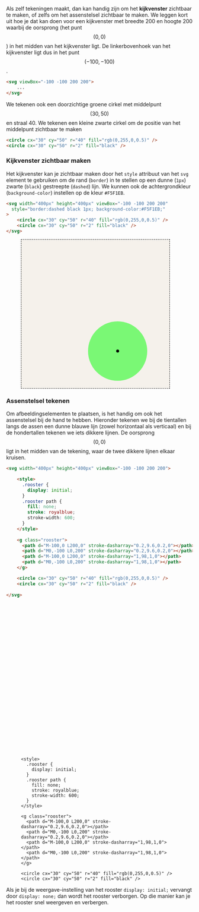 Als zelf tekeningen maakt, dan kan handig zijn om het **kijkvenster** zichtbaar te maken, of zelfs om het assenstelsel zichtbaar te maken. We leggen kort uit hoe je dat kan doen voor een kijkvenster met breedte 200 en hoogte 200 waarbij de oorsprong (het punt $$(0,0)$$) in het midden van het kijkvenster ligt. De linkerbovenhoek van het kijkvenster ligt dus in het punt $$(-100, -100)$$.

```html
<svg viewBox="-100 -100 200 200">
    ...
</svg> 
```

We tekenen ook een doorzichtige groene cirkel met middelpunt $$(30, 50)$$ en straal 40. We tekenen een kleine zwarte cirkel om de positie van het middelpunt zichtbaar te maken

```html
<circle cx="30" cy="50" r="40" fill="rgb(0,255,0,0.5)" />
<circle cx="30" cy="50" r="2" fill="black" />
```

### Kijkvenster zichtbaar maken

Het kijkvenster kan je zichtbaar maken door het `style` attribuut van het `svg` element te gebruiken om de rand (`border`) in te stellen op een dunne (`1px`) zwarte (`black`) gestreepte (`dashed`) lijn. We kunnen ook de achtergrondkleur (`background-color`) instellen op de kleur `#F5F1EB`.

```html
<svg width="400px" height="400px" viewBox="-100 -100 200 200" 
  style="border:dashed black 1px; background-color:#F5F1EB;"
>
    <circle cx="30" cy="50" r="40" fill="rgb(0,255,0,0.5)" />
    <circle cx="30" cy="50" r="2" fill="black" />
</svg>
```

<figure>
<svg width="400px" height="400px" viewBox="-100 -100 200 200" 
  style="border:dashed black 1px; background-color:#F5F1EB;"
>
    <circle cx="30" cy="50" r="40" fill="rgb(0,255,0,0.5)" />
    <circle cx="30" cy="50" r="2" fill="black" />
</svg>
</figure>

### Assenstelsel tekenen

Om afbeeldingselementen te plaatsen, is het handig om ook het assenstelsel bij de hand te hebben. Hieronder tekenen we bij de tientallen langs de assen een dunne blauwe lijn (zowel horizontaal als verticaal) en bij de hondertallen tekenen we iets dikkere lijnen. De oorsprong $$(0,0)$$ ligt in het midden van de tekening, waar de twee dikkere lijnen elkaar kruisen.

```html
<svg width="400px" height="400px" viewBox="-100 -100 200 200">

    <style>
      .rooster { 
        display: initial;
      }
      .rooster path {
        fill: none;
        stroke: royalblue;
        stroke-width: 600;
      }
    </style>
      
    <g class="rooster">
      <path d="M-100,0 L200,0" stroke-dasharray="0.2,9.6,0.2,0"></path>
      <path d="M0,-100 L0,200" stroke-dasharray="0.2,9.6,0.2,0"></path>
      <path d="M-100,0 L200,0" stroke-dasharray="1,98,1,0"></path>
      <path d="M0,-100 L0,200" stroke-dasharray="1,98,1,0"></path>
    </g>

    <circle cx="30" cy="50" r="40" fill="rgb(0,255,0,0.5)" />
    <circle cx="30" cy="50" r="2" fill="black" />
  
</svg>
```

<figure>
<svg width="400px" height="400px" viewBox="-100 -100 200 200">

    <style>
      .rooster { 
        display: initial;
      }
      .rooster path {
        fill: none;
        stroke: royalblue;
        stroke-width: 600;
      }
    </style>
      
    <g class="rooster">
      <path d="M-100,0 L200,0" stroke-dasharray="0.2,9.6,0.2,0"></path>
      <path d="M0,-100 L0,200" stroke-dasharray="0.2,9.6,0.2,0"></path>
      <path d="M-100,0 L200,0" stroke-dasharray="1,98,1,0"></path>
      <path d="M0,-100 L0,200" stroke-dasharray="1,98,1,0"></path>
    </g>

    <circle cx="30" cy="50" r="40" fill="rgb(0,255,0,0.5)" />
    <circle cx="30" cy="50" r="2" fill="black" />
  
</svg>
</figure>

Als je bij de weergave-instelling van het rooster `display: initial;` vervangt door `display: none;` dan wordt het rooster verborgen. Op die manier kan je het rooster snel weergeven en verbergen.